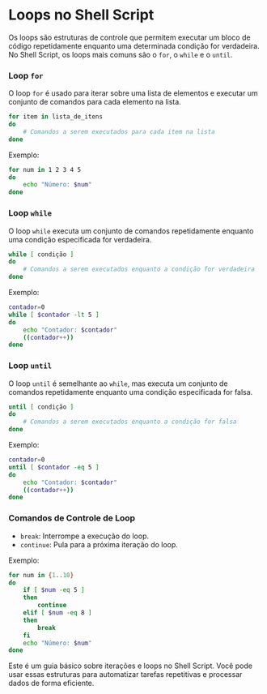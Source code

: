 # **Loops no Shell Script**

Os loops são estruturas de controle que permitem executar um bloco de código repetidamente enquanto uma determinada condição for verdadeira. No Shell Script, os loops mais comuns são o `for`, o `while` e o `until`.

### Loop `for`

O loop `for` é usado para iterar sobre uma lista de elementos e executar um conjunto de comandos para cada elemento na lista.

```bash
for item in lista_de_itens
do
    # Comandos a serem executados para cada item na lista
done
```

Exemplo:
```bash
for num in 1 2 3 4 5
do
    echo "Número: $num"
done
```

### Loop `while`

O loop `while` executa um conjunto de comandos repetidamente enquanto uma condição especificada for verdadeira.

```bash
while [ condição ]
do
    # Comandos a serem executados enquanto a condição for verdadeira
done
```

Exemplo:
```bash
contador=0
while [ $contador -lt 5 ]
do
    echo "Contador: $contador"
    ((contador++))
done
```

### Loop `until`

O loop `until` é semelhante ao `while`, mas executa um conjunto de comandos repetidamente enquanto uma condição especificada for falsa.

```bash
until [ condição ]
do
    # Comandos a serem executados enquanto a condição for falsa
done
```

Exemplo:
```bash
contador=0
until [ $contador -eq 5 ]
do
    echo "Contador: $contador"
    ((contador++))
done
```

### Comandos de Controle de Loop

- `break`: Interrompe a execução do loop.
- `continue`: Pula para a próxima iteração do loop.

Exemplo:
```bash
for num in {1..10}
do
    if [ $num -eq 5 ]
    then
        continue
    elif [ $num -eq 8 ]
    then
        break
    fi
    echo "Número: $num"
done
```

Este é um guia básico sobre iterações e loops no Shell Script. Você pode usar essas estruturas para automatizar tarefas repetitivas e processar dados de forma eficiente.